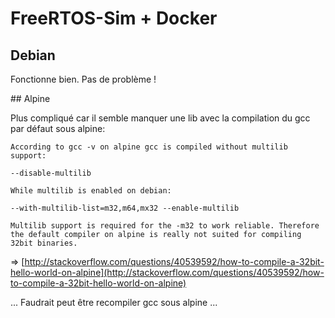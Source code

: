 # FreeRTOS-Sim + Docker

## Debian

Fonctionne bien. Pas de problème !

## Alpine

Plus compliqué car il semble manquer une lib avec la compilation du gcc par défaut sous alpine:
```wikipedia
According to gcc -v on alpine gcc is compiled without multilib support:

--disable-multilib

While multilib is enabled on debian:

--with-multilib-list=m32,m64,mx32 --enable-multilib

Multilib support is required for the -m32 to work reliable. Therefore the default compiler on alpine is really not suited for compiling 32bit binaries.
```
=> [http://stackoverflow.com/questions/40539592/how-to-compile-a-32bit-hello-world-on-alpine](http://stackoverflow.com/questions/40539592/how-to-compile-a-32bit-hello-world-on-alpine)

... Faudrait peut être recompiler gcc sous alpine ...
